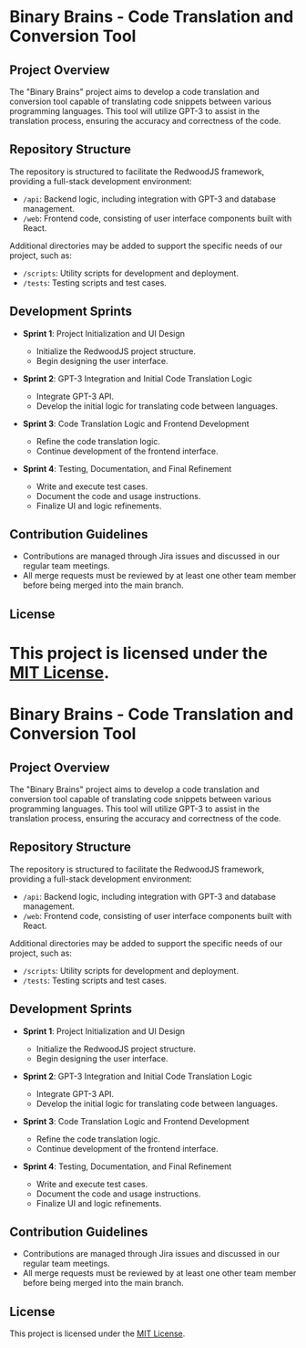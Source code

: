 # Binary Brains - Code Translation and Conversion Tool

## Project Overview

The "Binary Brains" project aims to develop a code translation and conversion tool capable of translating code snippets between various programming languages. This tool will utilize GPT-3 to assist in the translation process, ensuring the accuracy and correctness of the code.

## Repository Structure

The repository is structured to facilitate the RedwoodJS framework, providing a full-stack development environment:

- `/api`: Backend logic, including integration with GPT-3 and database management.
- `/web`: Frontend code, consisting of user interface components built with React.

Additional directories may be added to support the specific needs of our project, such as:

- `/scripts`: Utility scripts for development and deployment.
- `/tests`: Testing scripts and test cases.

## Development Sprints

- **Sprint 1**: Project Initialization and UI Design
  - Initialize the RedwoodJS project structure.
  - Begin designing the user interface.

- **Sprint 2**: GPT-3 Integration and Initial Code Translation Logic
  - Integrate GPT-3 API.
  - Develop the initial logic for translating code between languages.

- **Sprint 3**: Code Translation Logic and Frontend Development
  - Refine the code translation logic.
  - Continue development of the frontend interface.

- **Sprint 4**: Testing, Documentation, and Final Refinement
  - Write and execute test cases.
  - Document the code and usage instructions.
  - Finalize UI and logic refinements.

## Contribution Guidelines

- Contributions are managed through Jira issues and discussed in our regular team meetings.
- All merge requests must be reviewed by at least one other team member before being merged into the main branch.

## License

This project is licensed under the [MIT License](LICENSE).
=======
# Binary Brains - Code Translation and Conversion Tool

## Project Overview

The "Binary Brains" project aims to develop a code translation and conversion tool capable of translating code snippets between various programming languages. This tool will utilize GPT-3 to assist in the translation process, ensuring the accuracy and correctness of the code.

## Repository Structure

The repository is structured to facilitate the RedwoodJS framework, providing a full-stack development environment:

- `/api`: Backend logic, including integration with GPT-3 and database management.
- `/web`: Frontend code, consisting of user interface components built with React.

Additional directories may be added to support the specific needs of our project, such as:

- `/scripts`: Utility scripts for development and deployment.
- `/tests`: Testing scripts and test cases.

## Development Sprints

- **Sprint 1**: Project Initialization and UI Design
  - Initialize the RedwoodJS project structure.
  - Begin designing the user interface.

- **Sprint 2**: GPT-3 Integration and Initial Code Translation Logic
  - Integrate GPT-3 API.
  - Develop the initial logic for translating code between languages.

- **Sprint 3**: Code Translation Logic and Frontend Development
  - Refine the code translation logic.
  - Continue development of the frontend interface.

- **Sprint 4**: Testing, Documentation, and Final Refinement
  - Write and execute test cases.
  - Document the code and usage instructions.
  - Finalize UI and logic refinements.

## Contribution Guidelines

- Contributions are managed through Jira issues and discussed in our regular team meetings.
- All merge requests must be reviewed by at least one other team member before being merged into the main branch.

## License

This project is licensed under the [MIT License](LICENSE).
